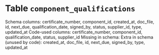 ﻿# Table `component_qualifications`
Schema columns: certificate_number, component_id, created_at, doc_file, id, next_due, qualification_date, signed_by, status, supplier_id, type, updated_at
Code-used columns: certificate_number, component_id, qualification_date, status, supplier_id
Missing in schema: 
Extra in schema (unused by code): created_at, doc_file, id, next_due, signed_by, type, updated_at
